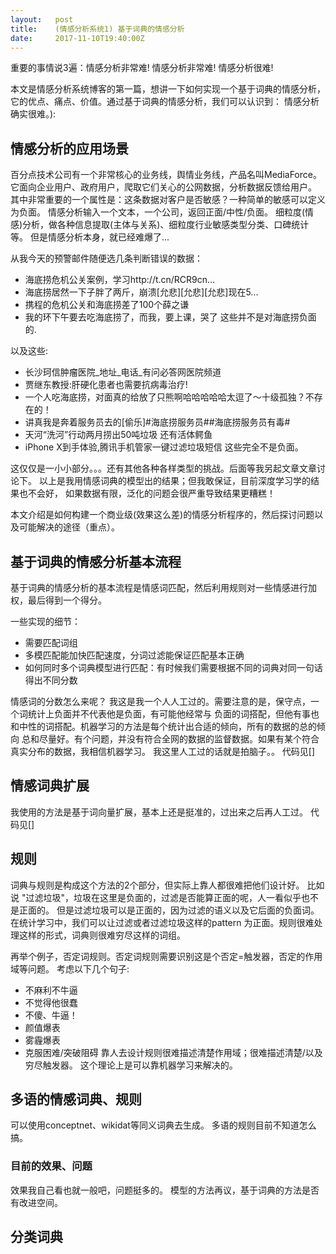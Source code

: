 ```yaml
---
layout:   post
title:    (情感分析系统1) 基于词典的情感分析
date:     2017-11-10T19:40:00Z
---
```


重要的事情说3遍：情感分析非常难! 情感分析非常难! 情感分析很难!

本文是情感分析系统博客的第一篇，想讲一下如何实现一个基于词典的情感分析，
它的优点、痛点、价值。通过基于词典的情感分析，我们可以认识到：
    情感分析确实很难。):

## 情感分析的应用场景
百分点技术公司有一个非常核心的业务线，舆情业务线，产品名叫MediaForce。
它面向企业用户、政府用户，爬取它们关心的公网数据，分析数据反馈给用户。
其中非常重要的一个属性是：这条数据对客户是否敏感？一种简单的敏感可以定义为负面。
情感分析输入一个文本，一个公司，返回正面/中性/负面。
细粒度(情感)分析，做各种信息提取(主体与关系)、细粒度行业敏感类型分类、口碑统计等。
但是情感分析本身，就已经难爆了...

从我今天的预警邮件随便选几条判断错误的数据：
* 海底捞危机公关案例，学习http://t.cn/RCR9cn...
* 海底捞居然一下子胖了两斤，崩溃[允悲][允悲][允悲]现在5...
* 携程的危机公关和海底捞差了100个薛之谦
* 我的环下午要去吃海底捞了，而我，要上课，哭了
这些并不是对海底捞负面的.

以及这些:
* 长沙珂信肿瘤医院_地址_电话_有问必答网医院频道
* 贾继东教授:肝硬化患者也需要抗病毒治疗!
* 一个人吃海底捞，对面真的给放了只熊啊哈哈哈哈哈太逗了～十级孤独？不存在的！
* 讲真我是奔着服务员去的[偷乐]#海底捞服务员##海底捞服务员有毒#
* 天河“洗河”行动两月捞出50吨垃圾 还有活体鳄鱼
* iPhone X到手体验,腾讯手机管家一键过滤垃圾短信
这些完全不是负面。

这仅仅是一小小部分。。。还有其他各种各样类型的挑战。后面等我另起文章文章讨论下。
以上是我用情感词典的模型出的结果；但我敢保证，目前深度学习学的结果也不会好，
如果数据有限，泛化的问题会很严重导致结果更糟糕！

本文介绍是如何构建一个商业级(效果这么差)的情感分析程序的，然后探讨问题以及可能解决的途径（重点）。

## 基于词典的情感分析基本流程
基于词典的情感分析的基本流程是情感词匹配，然后利用规则对一些情感进行加权，最后得到一个得分。

一些实现的细节：
* 需要匹配词组
* 多模匹配能加快匹配速度，分词过滤能保证匹配基本正确
* 如何同时多个词典模型进行匹配：有时候我们需要根据不同的词典对同一句话得出不同分数

情感词的分数怎么来呢？
我这是我一个人人工过的。需要注意的是，保守点，一个词统计上负面并不代表他是负面，有可能他经常与
负面的词搭配，但他有事也和中性的词搭配。机器学习的方法是每个统计出合适的倾向，所有的数据的总的倾向
总和尽量好。有个问题，并没有符合全网的数据的监督数据。如果有某个符合真实分布的数据，我相信机器学习。
我这里人工过的话就是拍脑子。。
代码见[]

## 情感词典扩展
我使用的方法是基于词向量扩展，基本上还是挺准的，过出来之后再人工过。
代码见[]

## 规则
词典与规则是构成这个方法的2个部分，但实际上靠人都很难把他们设计好。
比如说 "过滤垃圾"，垃圾在这里是负面的，过滤是否能算正面的呢，人一看似乎也不是正面的。
但是过滤垃圾可以是正面的，因为过滤的语义以及它后面的负面词。在统计学习中，我们可以让过滤或者过滤垃圾这样的pattern
为正面。规则很难处理这样的形式，词典则很难穷尽这样的词组。

再举个例子，否定词规则。否定词规则需要识别这是个否定=触发器，否定的作用域等问题。
考虑以下几个句子:
* 不麻利不牛逼
* 不觉得他很蠢
* 不傻、牛逼！
* 颜值爆表
* 雾霾爆表
* 克服困难/突破阻碍
靠人去设计规则很难描述清楚作用域；很难描述清楚/以及穷尽触发器。
这个理论上是可以靠机器学习来解决的。

## 多语的情感词典、规则
可以使用conceptnet、wikidat等同义词典去生成。
多语的规则目前不知道怎么搞。

### 目前的效果、问题
效果我自己看也就一般吧，问题挺多的。
模型的方法再议，基于词典的方法是否有改进空间。

## 分类词典
